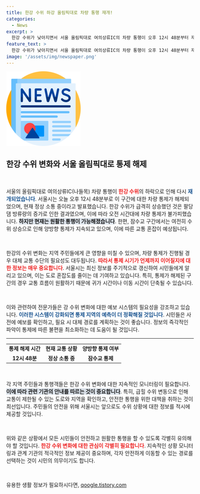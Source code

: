 ```yaml
---
title: 한강 수위 하강 올림픽대로 차량 통행 재개!
categories:
  - News
excerpt: >
  한강 수위가 낮아지면서 서울 올림픽대로 여의상류IC의 차량 통행이 오후 12시 48분부터 재개됐습니다. 그러나 잠수교 구간은 여전히 통제 상태로 주의가 필요합니다!
feature_text: >
  한강 수위가 낮아지면서 서울 올림픽대로 여의상류IC의 차량 통행이 오후 12시 48분부터 재개됐습니다. 그러나 잠수교 구간은 여전히 통제 상태로 주의가 필요합니다!
image: '/assets/img/newspaper.png'
---
```


<p><img src="/assets/img/newspaper.png" alt="kimp 속보" /></p>

<h2 data-ke-size="size26">한강 수위 변화와 서울 올림픽대로 통제 해제</h2>

<p data-ke-size="size16">&nbsp;</p>

<p>서울의 올림픽대로 여의상류IC(나들목) 차량 통행이 <b><span style="color: #ee2323;">한강 수위</span></b>의 하락으로 인해 다시 <b><span style="color: #1a5490;">재개되었습니다</span></b>. 서울시는 오늘 오후 12시 48분부로 이 구간에 대한 차량 통제가 해제되었으며, 현재 정상 소통 중이라고 발표했습니다. 한강 수위가 급격히 상승했던 것은 팔당댐 방류량의 증가로 인한 결과였으며, 이에 따라 오전 시간대에 차량 통제가 불가피했습니다. <b><span style="background-color: #21538527;">하지만 현재는 원활한 통행이 가능해졌습니다</span></b>. 한편, 잠수교 구간에서는 여전히 수위 상승으로 인해 양방향 통제가 지속되고 있으며, 이에 따른 교통 혼잡이 예상됩니다.</p>

<p data-ke-size="size16">&nbsp;</p>

<p>한강의 수위 변화는 지역 주민들에게 큰 영향을 미칠 수 있으며, 차량 통제가 진행될 경우 대체 교통 수단의 필요성도 대두됩니다. <b><span style="color: #ee2323;">따라서 통제 시기가 언제까지 이어질지에 대한 정보는 매우 중요합니다</span></b>. 서울시는 최신 정보를 주기적으로 갱신하여 시민들에게 알리고 있으며, 이는 도로 혼잡도를 줄이는 데 기여하고 있습니다. 특히, 통제가 해제된 구간의 경우 교통 흐름이 원활하기 때문에 귀가 시간이나 이동 시간이 단축될 수 있습니다.</p>

<p data-ke-size="size16">&nbsp;</p>

<p>이와 관련하여 전문가들은 강 수위 변화에 대한 예보 시스템의 필요성을 강조하고 있습니다. <b><span style="color: #1a5490;">이러한 시스템이 강화되면 통제 지역의 예측이 더 정확해질 것입니다</span></b>. 시민들은 사전에 예보를 확인하고, 필요 시 대체 경로를 계획하는 것이 좋습니다. 정보의 즉각적인 파악이 통제에 따른 불편을 최소화하는 데 도움이 될 것입니다.</p>

<hr>

<table style="width:100%">
  <tr>
    <td style="text-align: center; height: 17px;"><b>통제 해제 시간</b></td>
    <td style="text-align: center; height: 17px;"><b>현재 교통 상황</b></td>
    <td style="text-align: center; height: 17px;"><b>양방향 통제 여부</b></td>
  </tr>
  <tr>
    <td style="text-align: center; height: 17px;"><b>12시 48분</b></td>
    <td style="text-align: center; height: 17px;"><b>정상 소통 중</b></td>
    <td style="text-align: center; height: 17px;"><b>잠수교 통제</b></td>
  </tr>
</table>

<p data-ke-size="size16">&nbsp;</p>

<p>각 지역 주민들과 통행객들은 한강 수위 변화에 대한 지속적인 모니터링이 필요합니다. <b><span style="background-color: #21538527;">이에 따라 관련 기관의 안내를 따르는 것이 중요합니다</span></b>. 특히, 급힐 수위 변동으로 인해 교통이 제한될 수 있는 도로와 지역을 확인하고, 안전한 통행을 위한 대책을 취하는 것이 최선입니다. 주민들의 안전을 위해 서울시는 앞으로도 수위 상황에 대한 정보를 적시에 제공할 것입니다. </p>

<p data-ke-size="size16">&nbsp;</p>

<p>위와 같은 상황에서 모든 시민들이 안전하고 원활한 통행을 할 수 있도록 각별히 유의해야 할 것입니다. <b><span style="color: #ee2323;">한강 수위 변화에 대한 관심이 각별히 필요합니다</span></b>. 지속적인 상황 모니터링과 관계 기관의 적극적인 정보 제공이 중요하며, 각자 안전하게 이동할 수 있는 경로를 선택하는 것이 시민의 의무이기도 합니다. </p>

<p data-ke-size="size16">&nbsp;</p>
유용한 생활 정보가 필요하시다면, <a href="https://qoogle.tistory.com" rel="dofollow">qoogle.tistory.com</a>


